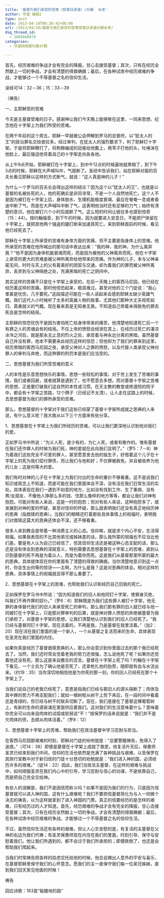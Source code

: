 ```yaml
---
title: '基督为我们承受的苦难（受难日讲道）/孙毅  长老'
author: 守望 编辑2
type: post
date: 2013-04-10T06:38:42+00:00
url: /2013/04/10/基督为我们承受的苦难受难日讲道孙毅长老/
dsq_thread_id:
  - 1805660979
categories:
  - 守望网络期刊第47期

---
```

首先，经历艰难的争战才会有完全的降服，甘心去接受基督；其次，只有在经历全然献上一切的争战，才会有清楚的得救确据；最后，在各种试炼中经历艰难的争战，才能够过一个不辱基督之名的信仰生活。<!--more-->

读经可14：32－36；15：33－39

（祷告）

一、主耶稣受的苦难

今天是主基督受难的日子。感谢神让我们今天晚上能够聚在这里，一同来思想、纪念他在十字架上为我们所受的苦难。

在两千年前的这个周五，耶稣一早就被公会押解到罗马的总督府，以“犹太人的王”的政治罪名交给彼拉多。经过审判，在犹太人的强烈要求下，判了耶稣钉十字架。于是将耶稣鞭打了，将荆棘编成的冠冕给他戴上，用苇子打他的头，吐唾沫在他脸上，最后强迫他背着自己的十字架走向各各他。

从上午9点开始，耶稣被钉在十字架上，到中午12点的时候遍地就黑暗了，到下午3点的时候，耶稣在大声喊叫中，气就断了。圣经中告诉我们，站在耶稣对面的百夫长看见耶稣以这样的方式断气，就说：“这人真是神的儿子！”

为什么一个罗马的百夫长会得出这样的结论？因为这个以“犹太人的王”，也就是以基督的名被处死的人，他的死确实是非同寻常，不是一个人自然地死亡。这个人不是因为被钉在十字架上后，身体脱水、生理机能极度衰竭、最后在奄奄一息或者昏迷中断了气，而是在大声喊叫中断了气，这表明他当时还有足够的力气；始终有清楚的意识。他在被钉六个小时后就断了气，这么短的时间让彼拉多也感到惊奇（15：44）。按约翰福音，到下午的时候，因为就要进入安息日，不能把尸体留在十字架上，就把其他两个强盗的腿打断来加速其死亡。来到耶稣面前的时候，看见他已经死去了。

耶稣在十字架上所承受的苦难有身体方面的苦痛，但不主要是指身体上的苦难。他所承受的苦难在他所喊出的那句话中表达出来：“我的神，我的神，为什么离弃我？”他不是因为身体机能衰竭而死，而是因为被他的父神离弃而死。他在十字架上承受的更大的苦难是被父神所离弃给他带来的苦痛。作为神的儿子，本与父神亲密无间，时时与天上的父有着美好的团契与交通，却为着我们的罪而被父神所离弃，丢弃到与父神隔绝之处，充满黑暗的死亡之阴间中。

其实这样的苦痛不只是在十字架上承受的，在前一天晚上的客西马尼园，他已经在经历着这样的苦痛。那时他惊恐起来，极其难过。甚至对他的三个门徒说：“我心里甚是忧伤，几乎要死。”这段描述可能在一些人读起来会感到耶稣太缺少英雄气概。我们这代人小时候听了太多的英雄人物的故事，尤其他们那种大丈夫视死如归、英勇就义的气概。现在看来真是无知者无畏。不知道自己带着未得赦免的罪去死会是怎样的结局。

主耶稣的惊恐忧伤不是因为害怕死亡给身体带来的痛苦，他清楚地知道死亡后一个有罪之人的灵魂会有的结局。不仅上帝的愤怒会倾泄在其上，在经历过死亡的凄凉冰冷之河后，就是那永无止息的烈火之处，承受着与神永远分离的黑暗。虽然基督自己并没有罪，他本不需要来此经历这样的惊恐；但他却为了我们的罪来到这里，经历黑暗的客西马尼园之夜，承受父神对人之罪的愤怒，以及代替人类承受父神对罪人的审判与弃绝，而这种罪的刑罚本是我们应当受的。

二、思想基督为我们所受苦难的意义

人的本性是乐意思想快乐的事情，思想一些轻松的事情，对于世上发生了苦难的事情，我们或者回避，或者就算是遇到了，也不愿意去多想。而对基督十字架之苦难的思想，正是要打破我们这自然的本性或习惯。在天主教的教堂或修道院的院子中，都会有十字架之苦路，12个牌子（已经记不太清），让人走在这路上的时候，去思想基督为我们的罪所承受的苦难。

那么，思想基督的十字架对于我们这些已经蒙了基督十字架所成就之恩典的人来说，有什么意义呢？我大致从以下三个方面来有些分享。

1、思想基督在十字架上为我们所经历的苦难，可以让我们更深地认识到他对我们的爱。

正如罗马书中所说：“为义人死，是少有的，为仁人死，或者有敢作的。惟有基督在我们还作罪人的时候为我们死，神的爱就在此向我们显明了。”（罗5：7－8）神为着我们这些完全不可爱的罪人，甚至愿意舍去他的独生子，好借着这个儿子在十字架上的死为我们偿付罪债，而让我们与他和好；不仅罪被赦免，并且被收养为他的儿女；这是何等大的爱。

我们有时对神的儿子在十字架上为我们付出的生命的重价不够看重。这不是说我们知识或观念上不知道，而是可能在我们里面体会不深，没有活在我们日常生活的实处。具体表现在我们一遇到不如意的地方，比如没有找到工作、生了重病、没有男/女朋友、不像他人挣那么多的钱、住那么像样的地方等等，都会让我们对神有抱怨。可能对有些人来说，这是一时的抱怨；但对有些人来说，这种抱怨多了，就发展到对神的爱的怀疑，甚至对信仰的怀疑，那么就表明我们还没有真正地经历神的恩典（指救赎的恩典）。当我们的眼睛还盯着那些具体事情上的祝福时，表明我们对救赎这莫大的恩典还体会不深，还不够看重。

很多人来到教会是带着一种消费主义的心态。信仰嘛，就是求个内心平安，生活得祝福。如果我表现的不比其他弟兄或姊妹差的话，那么我所蒙的祝福也不应当比他们差。要是有人认为自己已经信了，但其信仰生活还是被这种心态支配的话，那么还是没有体会到恩典的深层意义，特别需要去思想基督在十字架上的苦难，直到认识到基督的死不再是为着众人，而是为着你而死。这是我们从基督那里所蒙的最大的恩典，具体就体现在你的里面有了清楚的得救的确据。当你清楚地意识到这一点时，你会生出何等的惊讶——主啊，为什么是我？这是对恩典的体会。相对这样的恩典，具体事情上的祝福就显得不那么重要了。

2、思想基督在十字架上的苦难，也帮助我们认识和经历自己旧我的死亡。

正如保罗在罗马书中所说：“因为知道我们的旧人和他同钉十字架，使罪身灭绝，叫我们不再作罪的奴仆。”（罗6：6）耶稣既是为我们这些罪人被钉十字架，他无罪的身体替代我们的旧人来承受死亡的审判，那么我们那有罪的旧人就已经与他一同被钉在十字架上，只是那对罪审判的后果，就是神对罪人愤怒的弃绝被基督为我们承担了。对基督十字架的思想，让我们清楚地认识到我们的旧人已经死了。“我已经与基督同钉十字架，现在活着的，不再是我，乃是基督在我里活着。”（加2：20）现在活在我们里面的是一个新人，一个从基督之复活而来的生命，具体表现在圣灵在我们里面的内住。

如果你真是经历了基督救赎恩典的人，那么你会意识到你里面过去的那个我已经死去了。当然，我们还时常会觉着老我的势力还很强，怎么说他死了呢？如果你还觉着他还没有死，那么这是来自撒旦的谎言。基督在十字架上死了吗？约翰在十字架下看见，一个士兵为了确认他是否死了，还拿枪扎他的肋旁，随即就有血与水流出来。（约19：35）当你深切地相信他是为你死的那一刻，你的旧人已经死在那个十字架上了。

当我们说自己的老我已经死了，意思是指我们已经与那旧人的源头隔断了；肉体及其中罪的势力不再支配我们；就如一根树枝从树干上剪下来后，在一段时间中看着还是青绿的，但已经与树干的联系切断了。现在，我们是接在了基督这棵葡萄树上，有新的生命的源泉涌在里面供应着我们。这对我们的生活意味着什么？意味着你完全可以向来自肉体的试探或软弱说“不！”按保罗的话来说就是：“我们并不是欠肉体的债，去顺从肉体活着。”（罗8：12）

3、思想基督十字架上的苦难，帮助我们在效法基督中学习忍耐与担当。

在客西马尼园那艰难的时刻，耶稣对门徒的吩咐就是：“总要警醒祷告，免得入了迷惑。”（可14：38）即便是基督在十字架上成就了救恩，他复活升天后，保惠师圣灵已经来到我们中间，信仰的生活也依然是充满了各种挑战与艰难，以至保罗在其旅行宣教中对于新归信的门徒十分恳切的劝勉就是：“我们进入神的国，必须经历许多的艰难。”（徒14：22）因此，我们当效法主基督，在这样的艰难与挑战中，如何顺服圣灵在我们内心中的引导，学习忍耐与信心的功课，不是依靠自己，而是把自己完全交给神。

有些人的误解是，我们不是因信而称义吗？如果不是因为我们的行为，只是因为信基督就可以进入神的国，这有什么艰难呢？我们不要把信基督简化为与人一同做个决志的祷告，以为这样就拿到了进入神国的门票。真正的信要经历的是怎样的艰难，只有经历过的人才知道。首先，经历艰难的争战才会有完全的降服，甘心去接受基督；其次，只有在经历全然献上一切的争战，才会有清楚的得救确据；最后，在各种试炼中经历艰难的争战，才能够过一个不辱基督之名的信仰生活。

不过，虽然信仰生活还有各样的艰难，但让人心生安慰的是，有复活的主基督在父神的右边为我们代祷；有圣灵保惠师现在内住在我们的里面，时刻引导、保守与安慰着我们。他让我们所遇到的，都不会过于我们所承担的；即便跌倒了，也还是会帮助我们爬起来。

当我们时常祷告把各样的挂虑交托给他的时候，他总会赐出人意外的平安与喜乐，在基督耶稣里保守我们的心怀意念。愿我们的主一直保守我们每一位弟兄姊妹，直到我们回天家见他面的时候！

祷告

回应诗歌：163首“骷髅地的路”

&nbsp;